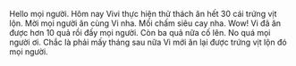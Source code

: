 Hello mọi người. Hôm nay Vivi thực hiện thử thách ăn hết 30 cái trứng vịt lộn. Mời mọi người ăn cùng Vi nha. 
Mối chấm siêu cay nha. Wow!
Vi đã ăn được hơn 10 quả rồi đấy mọi người.
Còn ba quả nữa cố lên.
No quá mọi người ơi. Chắc là phải mấy tháng sau nữa Vi mới ăn lại được trứng vịt lộn đó mọi người.